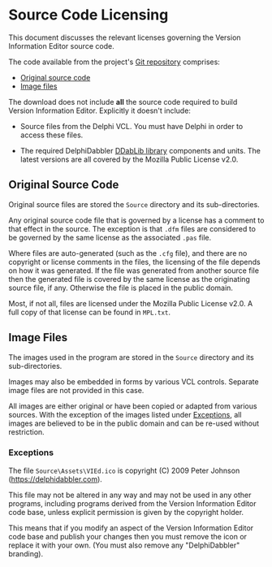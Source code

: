 # Source Code Licensing

This document discusses the relevant licenses governing the Version Information Editor source code.

The code available from the project's [Git repository](https://github.com/delphidabbler/vied) comprises:

* [Original source code](#original-source-code)
* [Image files](#image-files)

The download does not include **all** the source code required to build Version Information Editor. Explicitly it doesn't include:

* Source files from the Delphi VCL. You must have Delphi in order to access these files.

* The required DelphiDabbler [DDabLib library](https://github.com/ddablib) components and units. The latest versions are all covered by the Mozilla Public License v2.0.

## Original Source Code

Original source files are stored the `Source` directory and its sub-directories.

Any original source code file that is governed by a license has a comment to that effect in the source. The exception is that `.dfm` files are considered to be governed by the same license as the associated `.pas` file.

Where files are auto-generated (such as the `.cfg` file), and there are no copyright or license comments in the files, the licensing of the file depends on how it was generated. If the file was generated from another source file then the generated file is covered by the same license as the originating source file, if any. Otherwise the file is placed in the public domain.

Most, if not all, files are licensed under the Mozilla Public License v2.0. A full copy of that license can be found in `MPL.txt`.

## Image Files

The images used in the program are stored in the `Source` directory and its sub-directories.

Images may also be embedded in forms by various VCL controls. Separate image files are not provided in this case.

All images are either original or have been copied or adapted from various sources. With the exception of the images listed under [Exceptions](#exceptions), all images are believed to be in the public domain and can be re-used without restriction.

### Exceptions

The file `Source\Assets\VIEd.ico` is copyright (C) 2009 Peter Johnson (<https://delphidabbler.com>).

This file may not be altered in any way and may not be used in any other programs, including programs derived from the Version Information Editor code base, unless explicit permission is given by the copyright holder.

This means that if you modify an aspect of the Version Information Editor code base and publish your changes then you must remove the icon or replace it with your own. (You must also remove any "DelphiDabbler" branding).
